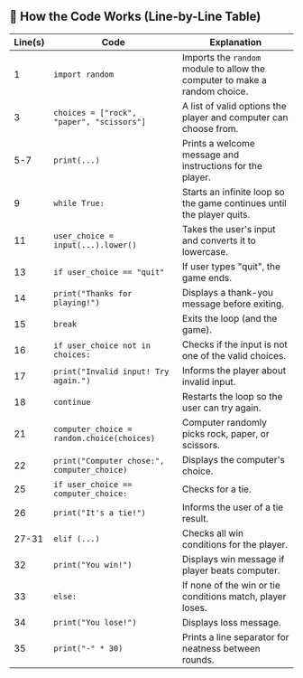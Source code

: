 ## 🧠 How the Code Works (Line-by-Line Table)

| Line(s) | Code | Explanation |
|--------|------|-------------|
| 1 | `import random` | Imports the `random` module to allow the computer to make a random choice. |
| 3 | `choices = ["rock", "paper", "scissors"]` | A list of valid options the player and computer can choose from. |
| 5-7 | `print(...)` | Prints a welcome message and instructions for the player. |
| 9 | `while True:` | Starts an infinite loop so the game continues until the player quits. |
| 11 | `user_choice = input(...).lower()` | Takes the user's input and converts it to lowercase. |
| 13 | `if user_choice == "quit"` | If user types "quit", the game ends. |
| 14 | `print("Thanks for playing!")` | Displays a thank-you message before exiting. |
| 15 | `break` | Exits the loop (and the game). |
| 16 | `if user_choice not in choices:` | Checks if the input is not one of the valid choices. |
| 17 | `print("Invalid input! Try again.")` | Informs the player about invalid input. |
| 18 | `continue` | Restarts the loop so the user can try again. |
| 21 | `computer_choice = random.choice(choices)` | Computer randomly picks rock, paper, or scissors. |
| 22 | `print("Computer chose:", computer_choice)` | Displays the computer's choice. |
| 25 | `if user_choice == computer_choice:` | Checks for a tie. |
| 26 | `print("It's a tie!")` | Informs the user of a tie result. |
| 27-31 | `elif (...)` | Checks all win conditions for the player. |
| 32 | `print("You win!")` | Displays win message if player beats computer. |
| 33 | `else:` | If none of the win or tie conditions match, player loses. |
| 34 | `print("You lose!")` | Displays loss message. |
| 35 | `print("-" * 30)` | Prints a line separator for neatness between rounds. |
